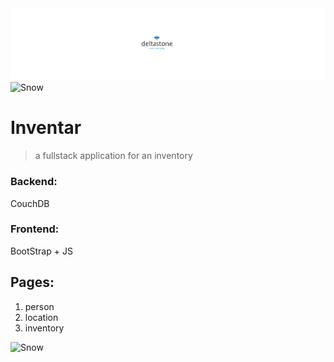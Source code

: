 <div>
    <img src="/inventar/public/src/dsl.png" alt="deltastone" title="(deltastone)">
</div>
<div>
    <img src="https://picsum.photos/id/238/1200/300" alt="Snow" title="modernization!">
</div>

# Inventar
> a fullstack application for an inventory 

### Backend: 
CouchDB

### Frontend:
BootStrap + JS

## Pages:
1. person
2. location
3. inventory

<div>
    <img src="https://picsum.photos/id/17/1200/300" alt="Snow" title="modernization!">
</div>
